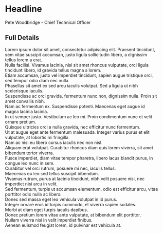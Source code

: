# Headline

Pete Woodbridge - Chief Technical Officer 

## Full Details

Lorem ipsum dolor sit amet, consectetur adipiscing elit. Praesent tincidunt, sem vitae suscipit accumsan, justo ligula sollicitudin libero, a dignissim tellus lorem a erat.  
Nulla facilisi. Vivamus lacinia, nisi sit amet rhoncus vulputate, orci ligula tincidunt libero, id gravida tellus magna a lorem.  
Etiam accumsan, justo vel imperdiet tincidunt, sapien augue tristique orci, sed tempor odio diam nec nulla.  
Phasellus sit amet ex sed arcu iaculis volutpat. Sed a ligula ut nibh scelerisque iaculis.  
Suspendisse ac orci gravida, fermentum nunc non, dignissim nulla. Proin sit amet convallis nibh.  
Nam ac fermentum ex. Suspendisse potenti. Maecenas eget augue id magna lacinia lacinia.  
In ut semper justo. Vestibulum ac leo mi. Proin condimentum nunc et velit ornare pretium.  
Quisque ultricies orci a nulla gravida, nec efficitur nunc fermentum.  
Ut at augue eget ante fermentum malesuada. Integer varius purus et elit vulputate, at lobortis mi fringilla.  
Nam ac nisi eu libero cursus iaculis nec non nisl.  
Aliquam erat volutpat. Curabitur rhoncus diam quis lorem viverra, sit amet bibendum tortor viverra.  
Fusce imperdiet, diam vitae tempor pharetra, libero lacus blandit purus, in congue leo nunc in sem.  
Curabitur vel orci rutrum, posuere mi nec, iaculis tellus.  
Maecenas eu leo sed tellus suscipit bibendum.  
Vivamus rutrum, purus at lacinia tincidunt, nibh velit posuere nisi, nec imperdiet nisi arcu in velit.  
Sed fermentum, turpis ut accumsan elementum, odio est efficitur arcu, vitae porttitor odio nulla ac libero.  
Donec sed massa eget leo vehicula volutpat in id purus.  
Integer ornare eros id turpis commodo, et viverra sapien sodales.  
Morbi at diam eget turpis iaculis dapibus.  
Donec pretium lorem vitae ante vulputate, at bibendum elit porttitor.  
Nullam viverra nisi in velit imperdiet finibus.  
Aenean euismod feugiat lorem, id pulvinar est vehicula at.  